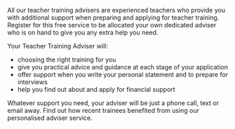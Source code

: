 All our teacher training advisers are experienced teachers who provide you with additional support when preparing and applying for teacher training. Register for this free service to be allocated your own dedicated adviser who is on hand to give you any extra help you need.

Your Teacher Training Adviser will:

* choosing the right training for you
* give you practical advice and guidance at each stage of your application
* offer support when you write your personal statement and to prepare for interviews 
* help you find out about and apply for financial support

Whatever support you need, your adviser will be just a phone call, text or email away. Find out how recent trainees benefited from using our personalised adviser service.
